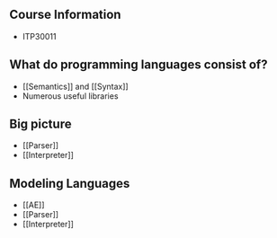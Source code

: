 ## Course Information
* ITP30011

## What do programming languages consist of?
* [[Semantics]] and [[Syntax]]
* Numerous useful libraries

## Big picture
* [[Parser]]
* [[Interpreter]]

## Modeling Languages
* [[AE]]
* [[Parser]]
* [[Interpreter]]
